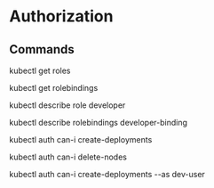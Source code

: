 # Authorization

## Commands

kubectl get roles

kubectl get rolebindings

kubectl describe role developer

kubectl describe rolebindings developer-binding

kubectl auth can-i create-deployments

kubectl auth can-i delete-nodes

kubectl auth can-i create-deployments --as dev-user
